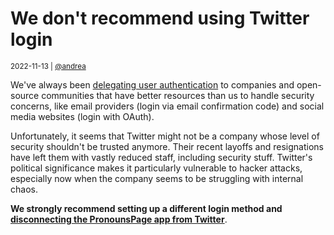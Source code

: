 # We don't recommend using Twitter login

<small>2022-11-13 | [@andrea](/@andrea)</small>

We've always been [delegating user authentication](https://avris.it/blog/passwords-are-passé)
to companies and open-source communities that have better resources than us to handle security concerns,
like email providers (login via email confirmation code) and social media websites (login with OAuth).

Unfortunately, it seems that Twitter might not be a company whose level of security shouldn't be trusted anymore.
Their recent layoffs and resignations have left them with vastly reduced staff, including security stuff.
Twitter's political significance makes it particularly vulnerable to hacker attacks, especially now
when the company seems to be struggling with internal chaos.

**We strongly recommend setting up a different login method
and [disconnecting the PronounsPage app from Twitter](https://twitter.com/settings/connected_apps)**.

[comment]: <> (https://twitter.com/IanColdwater/status/1592281503610048512)
[comment]: <> (https://twitter.com/ihearthestia/status/1590888585825521665)
[comment]: <> (https://twitter.com/iteamon/status/1590736948540284928)
[comment]: <> (https://twitter.com/TCBullfrog/status/1590866499862147073)
[comment]: <> (https://twitter.com/zsoltsandor/status/1590836099798413312)
